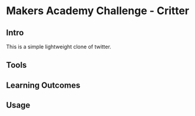# Makers Academy Challenge - Critter

## Intro

This is a simple lightweight clone of twitter.

## Tools

## Learning Outcomes

## Usage
